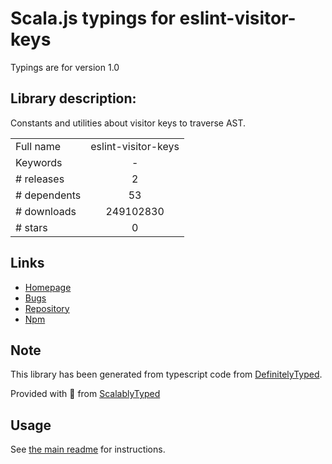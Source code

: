 
# Scala.js typings for eslint-visitor-keys

Typings are for version 1.0

## Library description:
Constants and utilities about visitor keys to traverse AST.

|                    |                 |
| ------------------ | :-------------: |
| Full name          | eslint-visitor-keys |
| Keywords           | - |
| # releases         | 2 |
| # dependents       | 53 |
| # downloads        | 249102830 |
| # stars            | 0 |

## Links
- [Homepage](https://github.com/eslint/eslint-visitor-keys#readme)
- [Bugs](https://github.com/eslint/eslint-visitor-keys/issues)
- [Repository](https://github.com/eslint/eslint-visitor-keys)
- [Npm](https://www.npmjs.com/package/eslint-visitor-keys)
    


## Note
This library has been generated from typescript code from [DefinitelyTyped](https://definitelytyped.org).

Provided with :purple_heart: from [ScalablyTyped](https://github.com/oyvindberg/ScalablyTyped)

## Usage
See [the main readme](../../readme.md) for instructions.


